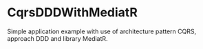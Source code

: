 # CqrsDDDWithMediatR
Simple application example with use of architecture pattern CQRS, approach DDD and library MediatR.

